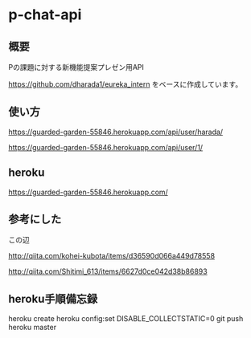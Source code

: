 # p-chat-api

## 概要

Pの課題に対する新機能提案プレゼン用API

https://github.com/dharada1/eureka_intern をベースに作成しています。

## 使い方

https://guarded-garden-55846.herokuapp.com/api/user/harada/

https://guarded-garden-55846.herokuapp.com/api/user/1/

## heroku

https://guarded-garden-55846.herokuapp.com/


## 参考にした

この辺

http://qiita.com/kohei-kubota/items/d36590d066a449d78558

http://qiita.com/Shitimi_613/items/6627d0ce042d38b86893


## heroku手順備忘録

heroku create
heroku config:set DISABLE_COLLECTSTATIC=0
git push heroku master